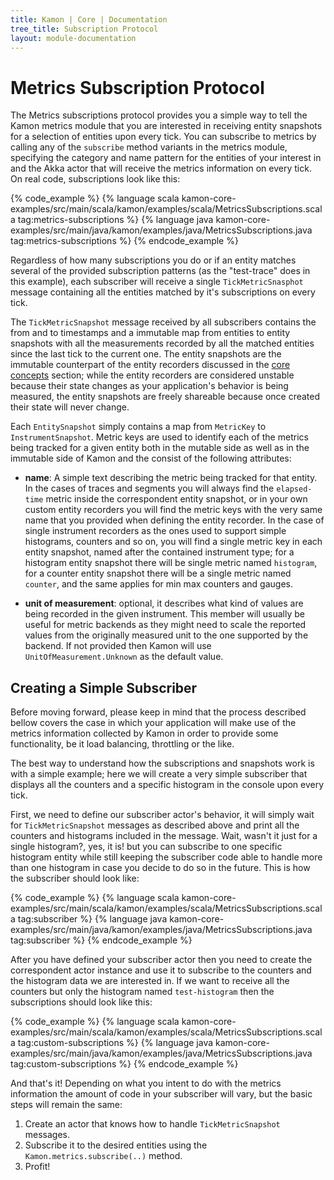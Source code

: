 ```yaml
---
title: Kamon | Core | Documentation
tree_title: Subscription Protocol
layout: module-documentation
---
```


Metrics Subscription Protocol
=============================

The Metrics subscriptions protocol provides you a simple way to tell the Kamon metrics module that you are interested in
receiving entity snapshots for a selection of entities upon every tick. You can subscribe to metrics by calling any of
the `subscribe` method variants in the metrics module, specifying the category and name pattern for the entities of
your interest in and the Akka actor that will receive the metrics information on every tick. On real code,
subscriptions look like this:

{% code_example %}
{%   language scala kamon-core-examples/src/main/scala/kamon/examples/scala/MetricsSubscriptions.scala tag:metrics-subscriptions %}
{%   language java kamon-core-examples/src/main/java/kamon/examples/java/MetricsSubscriptions.java tag:metrics-subscriptions %}
{% endcode_example %}

Regardless of how many subscriptions you do or if an entity matches several of the provided subscription patterns (as
the "test-trace" does in this example), each subscriber will receive a single `TickMetricSnasphot` message containing
all the entities matched by it's subscriptions on every tick.

The `TickMetricSnapshot` message received by all subscribers contains the from and to timestamps and a immutable map
from entities to entity snapshots with all the measurements recorded by all the matched entities since the last tick to
the current one. The entity snapshots are the immutable counterpart of the entity recorders discussed in the [core
concepts] section; while the entity recorders are considered unstable because their state changes as your application's
behavior is being measured, the entity snapshots are freely shareable because once created their state will never
change.

Each `EntitySnapshot` simply contains a map from `MetricKey` to `InstrumentSnapshot`. Metric keys are used to identify
each of the metrics being tracked for a given entity both in the mutable side as well as in the immutable side of Kamon
and the consist of the following attributes:

* __name__: A simple text describing the metric being tracked for that entity. In the cases of traces and segments you
will always find the `elapsed-time` metric inside the correspondent entity snapshot, or in your own custom entity
recorders you will find the metric keys with the very same name that you provided when defining the entity recorder. In
the case of single instrument recorders as the ones used to support simple histograms, counters and so on, you will find
a single metric key in each entity snapshot, named after the contained instrument type; for a histogram entity snapshot
there will be single metric named `histogram`, for a counter entity snapshot there will be a single metric named
`counter`, and the same applies for min max counters and gauges.

* __unit of measurement__: optional, it describes what kind of values are being recorded in the given instrument. This
member will usually be useful for metric backends as they might need to scale the reported values from the originally
measured unit to the one supported by the backend. If not provided then Kamon will use `UnitOfMeasurement.Unknown` as
the default value.



Creating a Simple Subscriber
----------------------------
Before moving forward, please keep in mind that the process described bellow covers the case in which your application
will make use of the metrics information collected by Kamon in order to provide some functionality, be it load
balancing, throttling or the like.

The best way to understand how the subscriptions and snapshots work is with a simple example; here we will create a very
simple subscriber that displays all the counters and a specific histogram in the console upon every tick.

First, we need to define our subscriber actor's behavior, it will simply wait for `TickMetricSnapshot` messages as
described above and print all the counters and histograms included in the message. Wait, wasn't it just for a single
histogram?, yes, it is! but you can subscribe to one specific histogram entity while still keeping the subscriber code
able to handle more than one histogram in case you decide to do so in the future. This is how the subscriber should look
like:

{% code_example %}
{%   language scala kamon-core-examples/src/main/scala/kamon/examples/scala/MetricsSubscriptions.scala tag:subscriber %}
{%   language java kamon-core-examples/src/main/java/kamon/examples/java/MetricsSubscriptions.java tag:subscriber %}
{% endcode_example %}

After you have defined your subscriber actor then you need to create the correspondent actor instance and use it to
subscribe to the counters and the histogram data we are interested in. If we want to receive all the counters but only the
histogram named `test-histogram` then the subscriptions should look like this:

{% code_example %}
{%   language scala kamon-core-examples/src/main/scala/kamon/examples/scala/MetricsSubscriptions.scala tag:custom-subscriptions %}
{%   language java kamon-core-examples/src/main/java/kamon/examples/java/MetricsSubscriptions.java tag:custom-subscriptions %}
{% endcode_example %}

And that's it! Depending on what you intent to do with the metrics information the amount of code in your subscriber
will vary, but the basic steps will remain the same:

1. Create an actor that knows how to handle `TickMetricSnapshot` messages.
2. Subscribe it to the desired entities using the `Kamon.metrics.subscribe(..)` method.
3. Profit!


[core concepts]: ../core-concepts/
